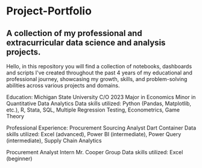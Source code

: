 # Project-Portfolio
A collection of my professional and extracurricular data science and analysis projects.
----
Hello, in this repository you will find a collection of notebooks, dashboards and scripts I've created throughout the past 4 years of my educational and professional journey, showcasing my growth, skills, and problem-solving abilities across various projects and domains.

Education: 
Michigan State University
C/O 2023
Major in Economics
Minor in Quantitative Data Analytics
Data skills utilized: Python (Pandas, Matplotlib, etc.), R, Stata, SQL, Multiple Regression Testing, Econometrics, Game Theory 

Professional Experience:
Procurement Sourcing Analyst
Dart Container
Data skills utilized: Excel (advanced), Power BI (intermediate), Power Query (intermediate), Supply Chain Analytics

Procurement Analyst Intern
Mr. Cooper Group
Data skills utilized: Excel (beginner)
